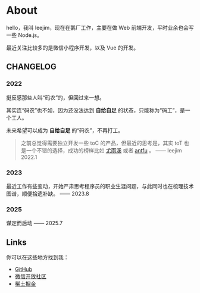 
# About

hello，我叫 leejim，现在在鹅厂工作，主要在做 Web 前端开发，平时业余也会写一些 Node.js。

最近关注比较多的是微信小程序开发，以及 Vue 的开发。


## CHANGELOG

### 2022

挺反感那些人叫“码农”的，但回过来一想。

其实连“码农”也不如，因为还没法达到 **自给自足** 的状态，只能称为“码工”，是一个工人。

未来希望可以成为 **自给自足** 的“码农”，不再打工。

> 之前总觉得需要独立开发一些 toC 的产品，但最近的思考是，其实 toT 也是一个不错的选择，成功的榜样比如 [尤雨溪](https://github.com/yyx990803) 或者 [antfu](https://github.com/antfu) 。
> —— leejim 2022.1

### 2023

最近工作有些变动，开始严肃思考程序员的职业生涯问题，与此同时也在梳理技术图谱，顺便拾遗补缺。 —— 2023.8

### 2025

谋定而后动 —— 2025.7

## Links

你可以在这些地方找到我：

- [GitHub](https://github.com/leejim)
- [微信开放社区](https://developers.weixin.qq.com/community/personal/oCJUsw4DgF0046Dd6X7b5Lm-INBA)
- [稀土掘金](https://juejin.cn/user/2400989128444766)